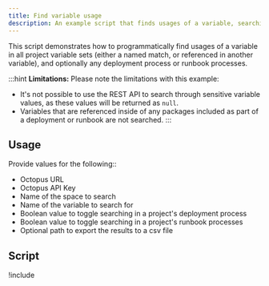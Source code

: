 ```yaml
---
title: Find variable usage
description: An example script that finds usages of a variable, searching in project variables, and optionally deployment processes and runbooks.
---
```


This script demonstrates how to programmatically find usages of a variable in all project variable sets (either a named match, or referenced in another variable), and optionally any deployment process or runbook processes.

:::hint
**Limitations:** 
Please note the limitations with this example:
- It's not possible to use the REST API to search through sensitive variable values, as these values will be returned as `null`.
- Variables that are referenced inside of any packages included as part of a deployment or runbook are not searched.
:::

## Usage

Provide values for the following::
- Octopus URL
- Octopus API Key
- Name of the space to search
- Name of the variable to search for
- Boolean value to toggle searching in a project's deployment process
- Boolean value to toggle searching in a project's runbook processes
- Optional path to export the results to a csv file

## Script

!include <find-variable-usage-scripts>
